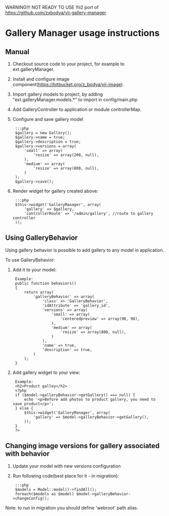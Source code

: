 WARNING!!! NOT READY TO USE
Yii2 port of https://github.com/zxbodya/yii-gallery-manager


Gallery Manager usage instructions
===========================

Manual
------

1. Checkout source code to your project, for example to ext.galleryManager.
2. Install and configure image component(https://bitbucket.org/z_bodya/yii-image).
3. Import gallery models to project, by adding "ext.galleryManager.models.*" to import in config/main.php
4. Add GalleryController to application or module controllerMap.
5. Configure and save gallery model

        :::php
        $gallery = new Gallery();
        $gallery->name = true;
        $gallery->description = true;
        $gallery->versions = array(
            'small' => array(
                'resize' => array(200, null),
            ),
            'medium' => array(
                'resize' => array(800, null),
            )
        );
        $gallery->save();

6. Render widget for gallery created above:

        :::php
        $this->widget('GalleryManager', array(
            'gallery' => $gallery,
            'controllerRoute' => '/admin/gallery', //route to gallery controller
        ));

Using GalleryBehavior
----------------------
Using gallery behavior is possible to add gallery to any model in application.

To use GalleryBehavior:

1. Add it to your model:

        Example:
        public function behaviors()
        {
            return array(
                'galleryBehavior' => array(
                    'class' => 'GalleryBehavior',
                    'idAttribute' => 'gallery_id',
                    'versions' => array(
                        'small' => array(
                            'centeredpreview' => array(98, 98),
                        ),
                        'medium' => array(
                            'resize' => array(800, null),
                        )
                    ),
                    'name' => true,
                    'description' => true,
                )
            );
        }

2. Add gallery widget to your view:

        Example:
        <h2>Product galley</h2>
        <?php
        if ($model->galleryBehavior->getGallery() === null) {
            echo '<p>Before add photos to product gallery, you need to save product</p>';
        } else {
            $this->widget('GalleryManager', array(
                'gallery' => $model->galleryBehavior->getGallery(),
            ));
        }
        ?>


Changing image versions for gallery associated with behavior
----------------------------------------------------------
1. Update your model with new versions configuration
2. Run following code(best place for it - in migration):

        :::php
        $models = Model::model()->findAll();
        foreach($models as $model) $model->galleryBehavior->changeConfig();

Note: to run in migration you should define 'webroot' path alias.
